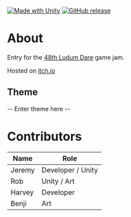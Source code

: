 [![Made with Unity](https://img.shields.io/badge/Made%20with-Unity-57b9d3.svg?style=flat&logo=unity)](https://unity3d.com)
[![GitHub release](https://img.shields.io/github/release/SkylaneGames/ludum-dare-48.svg?style=flat)](https://github.com/SkylaneGames/ludum-dare-48/releases)

# About
Entry for the [48th Ludum Dare](https://ldjam.com/events/ludum-dare/48) game jam.

Hosted on [itch.io](https://jms777.itch.io/ludum-dare-48)

## Theme
-- Enter theme here --

# Contributors
Name | Role
-|-
Jeremy | Developer / Unity
Rob | Unity / Art
Harvey | Developer
Benji | Art